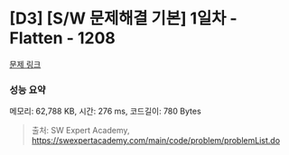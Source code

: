 # [D3] [S/W 문제해결 기본] 1일차 - Flatten - 1208 

[문제 링크](https://swexpertacademy.com/main/code/problem/problemDetail.do?contestProbId=AV139KOaABgCFAYh) 

### 성능 요약

메모리: 62,788 KB, 시간: 276 ms, 코드길이: 780 Bytes



> 출처: SW Expert Academy, https://swexpertacademy.com/main/code/problem/problemList.do